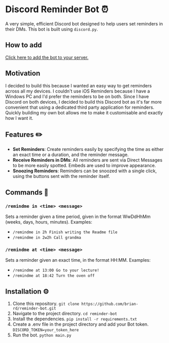 # Discord Reminder Bot ⏰

A very simple, efficient Discord bot designed to help users set reminders in their DMs. This bot is built using `discord.py`.

## How to add
[Click here to add the bot to your server.](https://discord.com/oauth2/authorize?client_id=1308072545538277397)

## Motivation
I decided to build this because I wanted an easy way to get reminders across all my devices. I couldn't use iOS Reminders because I have a Windows PC and I'd prefer the reminders to be on both. Since I have Discord on both devices, I decided to build this Discord bot as it's far more convenient that using a dedicated third party application for reminders. Quickly building my own bot allows me to make it customisable and exactly how I want it.

## Features ✏️
- **Set Reminders**: Create reminders easily by specifying the time as either an exact time or a duration, and the reminder message. 
- **Receive Reminders in DMs**: All reminders are sent via Direct Messages to be more easily spotted. Embeds are used to improve appearance.
- **Snoozing Reminders**: Reminders can be snoozed with a single click, using the buttons sent with the reminder itself.

## Commands 📜
### `/remindme in <time> <message>`
Sets a reminder given a time period, given in the format WwDdHhMm (weeks, days, hours, minutes).
Examples:
- `/remindme in 2h Finish writing the Readme file`
- `/remindme in 2w2h Call grandma`

### `/remindme at <time> <message>`
Sets a reminder given an exact time, in the format HH:MM.
Examples:
- `/remindme at 13:00 Go to your lecture!`
- `/remindme at 18:42 Turn the oven off`

## Installation ⚙️
1. Clone this repository.
```git clone https://github.com/brian-rd/reminder-bot.git```
2. Navigate to the project directory.
```cd reminder-bot```
3. Install the dependencies.
```pip install -r requirements.txt```
4. Create a .env file in the project directory and add your Bot token.
```DISCORD_TOKEN=your_token_here```
5. Run the bot.
```python main.py```



